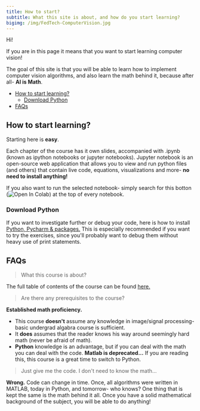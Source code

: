 ```yaml
---
title: How to start?
subtitle: What this site is about, and how do you start learning?
bigimg: /img/FedTech-ComputerVision.jpg
---
```


Hi! 

If you are in this page it means that you want to start learning computer vision!

The goal of this site is that you will be able to learn how to implement computer vision algorithms, and also learn the math behind it, because after all- **AI is Math**.


- [How to start learning?](#how-to-start-learning)
  - [Download Python](#download-python)
- [FAQs](#faqs)


## How to start learning?
Starting here is **easy**.

Each chapter of the course has it own slides, accompanied with .ipynb (known as ipython notebooks or jupyter notebooks).
Jupyter notebook is an open-source web application that allows you to view and run python files (and others) that contain live code, equations, visualizations and more- **no need to install anything!**

If you also want to run the selected notebook- simply search for this botton (![Open In Colab](https://colab.research.google.com/assets/colab-badge.svg)) at the top of every notebook.

### Download Python
If you want to investigate further or debug your code, here is how to install [Python, Pycharm & packages.](/pages/python_pycharm_installation/python_pycharm_installation/)
This is especially recommended if you want to try the exercises, since you'll probably want to debug them without heavy use of print statements.  

## FAQs
> What this course is about?

The full table of contents of the course can be found [here.](/pages/toc/)

> Are there any prerequisites to the course?

**Established math proficiency.** 
- This course **doesn't** assume any knowledge in image/signal processing- basic undergrad algabra course is sufficient. 
- It **does** assumes that the reader knows his way around seemingly hard math (never be afraid of math).
- **Python** knowledge is an advantage, but if you can deal with the math you can deal with the code. **Matlab is deprecated...** If you are reading this, this course is a great time to switch to Python.

> Just give me the code. I don't need to know the math...
 
**Wrong.** Code can change in time. Once, all algorithms were written in MATLAB, today in Python, and tomorrow- who knows? One thing that is kept the same is the math behind it all. Once you have a solid mathematical background of the subject, you will be able to do anything!



